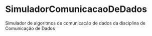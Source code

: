 # SimuladorComunicacaoDeDados
Simulador de algoritmos de comunicação de dados da disciplina de Comunicação de Dados
